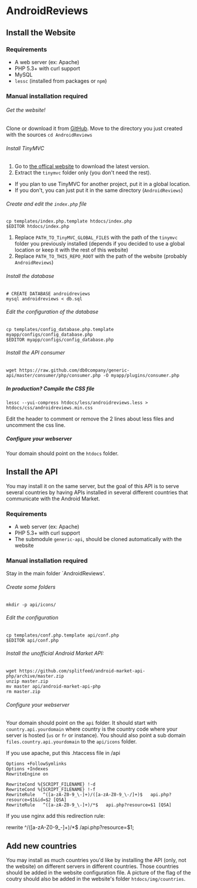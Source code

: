 AndroidReviews
==============

Install the Website
-------------------

### Requirements

* A web server (ex: Apache)
* PHP 5.3+ with curl support
* MySQL
* `lessc` (installed from packages or `npm`)

### Manual installation required

###### Get the website!

Clone or download it from [GitHub](https://github.com/db0company/AndroidReviews).
Move to the directory you just created with the sources `cd AndroidReviews`

###### Install TinyMVC

1. Go to [the offical website](http://www.tinymvc.com/download/) to download the latest version.
2. Extract the `tinymvc` folder only (you don't need the rest).
 - If you plan to use TinyMVC for another project, put it in a global location.
 - If you don't, you can just put it in the same directory (`AndroidReviews`)

###### Create and edit the `index.php` file

```shell
cp templates/index.php.template htdocs/index.php
$EDITOR htdocs/index.php
```

1. Replace `PATH_TO_TinyMVC_GLOBAL_FILES` with the path of the `tinymvc` folder you previously installed (depends if you decided to use a global location or keep it with the rest of this website)
2. Replace `PATH_TO_THIS_REPO_ROOT` with the path of the website (probably `AndroidReviews`)


###### Install the database

```shell
# CREATE DATABASE androidreviews
mysql androidreviews < db.sql
```

###### Edit the configuration of the database

```shell
cp templates/config_database.php.template myapp/configs/config_database.php
$EDITOR myapp/configs/config_database.php
```

###### Install the API consumer

```shell
wget https://raw.github.com/db0company/generic-api/master/consumer/php/consumer.php -O myapp/plugins/consumer.php
```

##### In production? Compile the CSS file

```shell
lessc --yui-compress htdocs/less/androidreviews.less > htdocs/css/androidreviews.min.css
```

Edit the header to comment or remove the 2 lines about less files and uncomment the css line.

##### Configure your webserver

Your domain should point on the `htdocs` folder.

Install the API
---------------

You may install it on the same server, but the goal of this API is to serve several countries by having APIs installed in several different countries that communicate with the Android Market.

### Requirements

* A web server (ex: Apache)
* PHP 5.3+ with curl support
* The submodule `generic-api`, should be cloned automatically with the website

### Manual installation required

Stay in the main folder `AndroidReviews'.

###### Create some folders

```shell
mkdir -p api/icons/
```

###### Edit the configuration

```shell
cp templates/conf.php.template api/conf.php
$EDITOR api/conf.php
```

###### Install the unofficial Android Market API:

```shell
wget https://github.com/splitfeed/android-market-api-php/archive/master.zip
unzip master.zip
mv master api/android-market-api-php
rm master.zip
```

###### Configure your webserver

Your domain should point on the `api` folder.
It should start with `country.api.yourdomain` where country is the country code where your server is hosted (`us` or `fr` or instance).
You should also point a sub domain `files.country.api.yourdomain` to the `api/icons` folder.

If you use apache, put this .htaccess file in /api

```
Options +FollowSymlinks
Options +Indexes
RewriteEngine on

RewriteCond %{SCRIPT_FILENAME} !-d
RewriteCond %{SCRIPT_FILENAME} !-f
RewriteRule   ^([a-zA-Z0-9_\-]+)/([a-zA-Z0-9_\-/]+)$   api.php?resource=$1&id=$2 [QSA]
RewriteRule   ^([a-zA-Z0-9_\-]+)/*$   api.php?resource=$1 [QSA]
```

If you use nginx add this redirection rule:

 rewrite ^/([a-zA-Z0-9_\-]+)/*$ /api.php?resource=$1;


Add new countries
-----------------

You may install as much countries you'd like by installing the API (only, not the website) on different servers in different countries.
Those countries should be added in the website configuration file. A picture of the flag of the coutry should also be added in the website's folder `htdocs/img/countries`.
